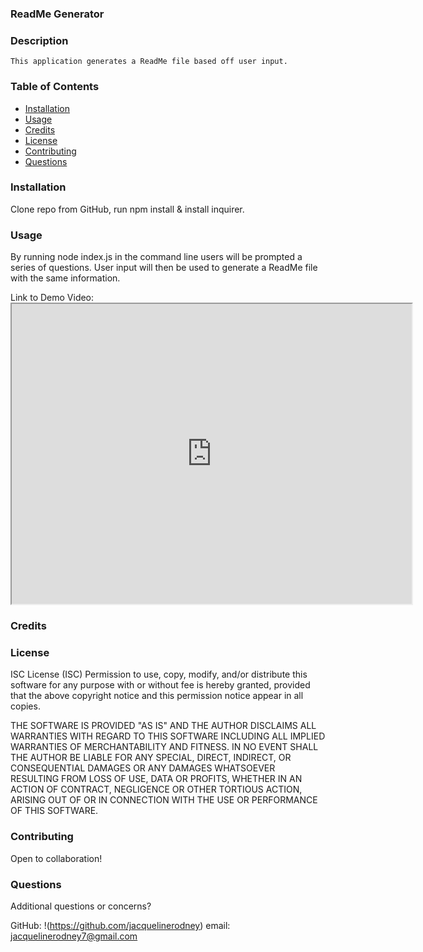 ### ReadMe Generator

### Description 

    This application generates a ReadMe file based off user input.
    
### Table of Contents

- [Installation](#installation)
- [Usage](#usage)
- [Credits](#credits)
- [License](#license)
- [Contributing](#contributing)
- [Questions](#questions)

### Installation

Clone repo from GitHub, run npm install & install inquirer. 

### Usage
By running node index.js in the command line users will be prompted a series of questions. User input will then be used to generate a ReadMe file with the same information.

Link to Demo Video: <iframe src="https://drive.google.com/file/d/1gdcQ-0O05A3hQZV14Tu1kwkdA99dCI2r/preview" width="640" height="480"></iframe>



### Credits

### License

ISC License (ISC) Permission to use, copy, modify, and/or distribute this software for any purpose with or without fee is hereby granted, provided that the above copyright notice and this permission notice appear in all copies.

THE SOFTWARE IS PROVIDED "AS IS" AND THE AUTHOR DISCLAIMS ALL WARRANTIES WITH REGARD TO THIS SOFTWARE INCLUDING ALL IMPLIED WARRANTIES OF MERCHANTABILITY AND FITNESS. IN NO EVENT SHALL THE AUTHOR BE LIABLE FOR ANY SPECIAL, DIRECT, INDIRECT, OR CONSEQUENTIAL DAMAGES OR ANY DAMAGES WHATSOEVER RESULTING FROM LOSS OF USE, DATA OR PROFITS, WHETHER IN AN ACTION OF CONTRACT, NEGLIGENCE OR OTHER TORTIOUS ACTION, ARISING OUT OF OR IN CONNECTION WITH THE USE OR PERFORMANCE OF THIS SOFTWARE.

### Contributing

Open to collaboration!


### Questions


Additional questions or concerns? 

GitHub: !(https://github.com/jacquelinerodney)
email: jacquelinerodney7@gmail.com
    
